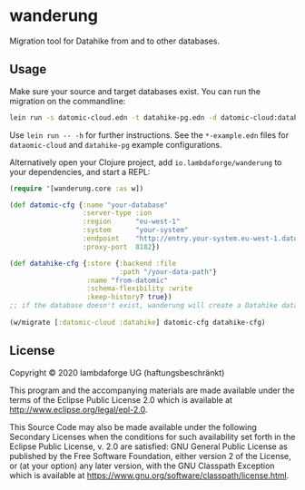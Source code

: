 # wanderung

Migration tool for Datahike from and to other databases.

## Usage

Make sure your source and target databases exist. You can run the migration on the commandline:

```bash
lein run -s datomic-cloud.edn -t datahike-pg.edn -d datomic-cloud:datahike
```

Use `lein run -- -h` for further instructions. See the `*-example.edn` files for `dataomic-cloud` and `datahike-pg` example configurations.

Alternatively open your Clojure project, add `io.lambdaforge/wanderung` to your dependencies, and start a REPL:

```clojure
(require '[wanderung.core :as w])

(def datomic-cfg {:name "your-database"
                  :server-type :ion
                  :region      "eu-west-1"
                  :system      "your-system"
                  :endpoint    "http://entry.your-system.eu-west-1.datomic.net:8182/"
                  :proxy-port  8182})

(def datahike-cfg {:store {:backend :file
                           :path "/your-data-path"}
                   :name "from-datomic"
                   :schema-flexibility :write
                   :keep-history? true}) 
;; if the database doesn't exist, wanderung will create a Datahike database
                           
(w/migrate [:datomic-cloud :datahike] datomic-cfg datahike-cfg)
```

## License

Copyright © 2020 lambdaforge UG (haftungsbeschränkt)

This program and the accompanying materials are made available under the
terms of the Eclipse Public License 2.0 which is available at
http://www.eclipse.org/legal/epl-2.0.

This Source Code may also be made available under the following Secondary
Licenses when the conditions for such availability set forth in the Eclipse
Public License, v. 2.0 are satisfied: GNU General Public License as published by
the Free Software Foundation, either version 2 of the License, or (at your
option) any later version, with the GNU Classpath Exception which is available
at https://www.gnu.org/software/classpath/license.html.
